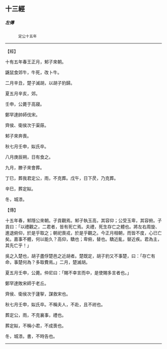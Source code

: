 

## 十三經

##### 左傳
　　　`定公十五年`

* * *

【經】

十有五年春王正月，邾子來朝。

鼷鼠食郊牛，牛死，改卜牛。

二月辛丑，楚子滅胡，以胡子豹歸。

夏五月辛亥，郊。

壬申，公薨于高寢。

鄭罕達帥師伐宋。

齊侯、衛侯次于渠蒢。

邾子來奔喪。

秋七月壬申，姒氏卒。

八月庚辰朔，日有食之。

九月，滕子來會葬。

丁巳，葬我君定公，雨，不克葬。戊午，日下昃，乃克葬。

辛巳，葬定姒。

冬，城漆。

【傳】

十五年春，邾隱公來朝。子貢觀焉。邾子執玉高，其容仰；公受玉卑，其容俯。子貢曰：「以禮觀之，二君者，皆有死亡焉。夫禮，死生存亡之體也。將左右周旋、進退俯仰，於是乎取之；朝祀喪戎，於是乎觀之。今正月相朝，而皆不度，心已亡矣。嘉事不體，何以能久？高仰，驕也；卑俯，替也。驕近亂，替近疾。君為主，其先亡乎！」

吳之入楚也，胡子盡俘楚邑之近胡者。楚既定，胡子豹又不事楚，曰：「存亡有命，事楚何為？多取費焉。」二月，楚滅胡。

夏五月壬申，公薨。仲尼曰：「賜不幸言而中，是使賜多言者也。」

鄭罕達敗宋師于老丘。

齊侯、衛侯次于蘧挐，謀救宋也。

秋七月壬申，姒氏卒。不稱夫人，不赴，且不祔也。

葬定公，雨，不克襄事，禮也。

葬定姒，不稱小君，不成喪也。

冬，城漆。書，不時告也。

* * *


